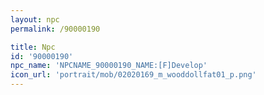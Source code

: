 ```yaml
---
layout: npc
permalink: /90000190

title: Npc
id: '90000190'
npc_name: 'NPCNAME_90000190_NAME:[F]Develop'
icon_url: 'portrait/mob/02020169_m_wooddollfat01_p.png'
---
```

